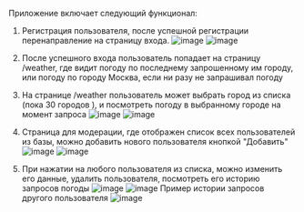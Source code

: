 Приложение включает следующий функционал:
1. Регистрация пользователя, после успешной регистрации перенаправление на страницу входа.
   ![image](https://github.com/Motmeyyy/HW3_WeatherMultiApp/assets/87497221/cb39913a-6cfd-49f7-beb6-b1937083142f)
   ![image](https://github.com/Motmeyyy/HW3_WeatherMultiApp/assets/87497221/d03ef4a9-f065-4eb1-b9a0-7f073395f0cb)

2. После успешного входа пользователь попадает на страницу /weather, где видит погоду по последнему запрошенному им городу, или погоду по городу Москва, если ни разу не запрашивал погоду  
3. На странице /weather пользователь может выбрать город из списка (пока 30 городов ), и посмотреть погоду в выбранному городе на момент запроса
   ![image](https://github.com/Motmeyyy/HW3_WeatherMultiApp/assets/87497221/d512d6c7-7503-47d9-a739-fdab95be535b)
   ![image](https://github.com/Motmeyyy/HW3_WeatherMultiApp/assets/87497221/7813b160-cec9-4503-9ea9-1f0469f19182)
   
4. Страница для модерации, где отображен список всех пользователей из базы, можно добавить нового пользователя кнопкой "Добавить"
   ![image](https://github.com/Motmeyyy/HW3_WeatherMultiApp/assets/87497221/619abadc-86bd-4755-9a33-bcc2ed7025c8)
   ![image](https://github.com/Motmeyyy/HW3_WeatherMultiApp/assets/87497221/72fbda2d-f7f6-4602-8402-cb491176be27)

5. При нажатии на любого пользователя из списка, можно изменить его данные, удалить пользователя, посмотреть его историю запросов погоды
   ![image](https://github.com/Motmeyyy/HW3_WeatherMultiApp/assets/87497221/9d526362-e631-4693-9f9a-1d51f5ff1879)
   ![image](https://github.com/Motmeyyy/HW3_WeatherMultiApp/assets/87497221/695c93ae-ece4-4822-abcd-0d3149768914)
   Пример истории запросов другого пользователя
   ![image](https://github.com/Motmeyyy/HW3_WeatherMultiApp/assets/87497221/eac21896-f75f-4abd-ba52-9ca224b23944)



